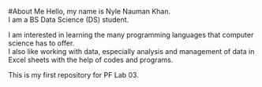 #About Me
Hello, my name is Nyle Nauman Khan.  
I am a BS Data Science (DS) student.  

I am interested in learning the many programming languages that computer science has to offer.  
I also like working with data, especially analysis and management of data in Excel sheets with the help of codes and programs.  

This is my first repository for PF Lab 03.
